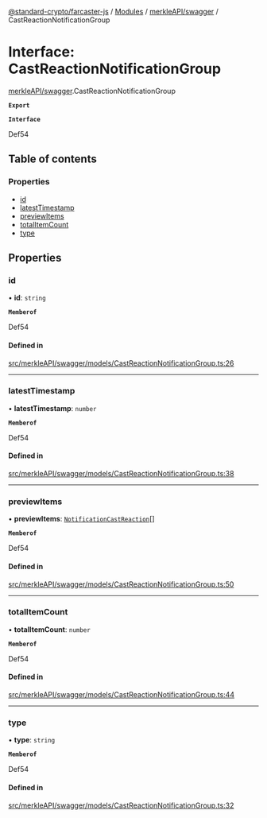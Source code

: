 [@standard-crypto/farcaster-js](../README.md) / [Modules](../modules.md) / [merkleAPI/swagger](../modules/merkleAPI_swagger.md) / CastReactionNotificationGroup

# Interface: CastReactionNotificationGroup

[merkleAPI/swagger](../modules/merkleAPI_swagger.md).CastReactionNotificationGroup

**`Export`**

**`Interface`**

Def54

## Table of contents

### Properties

- [id](merkleAPI_swagger.CastReactionNotificationGroup.md#id)
- [latestTimestamp](merkleAPI_swagger.CastReactionNotificationGroup.md#latesttimestamp)
- [previewItems](merkleAPI_swagger.CastReactionNotificationGroup.md#previewitems)
- [totalItemCount](merkleAPI_swagger.CastReactionNotificationGroup.md#totalitemcount)
- [type](merkleAPI_swagger.CastReactionNotificationGroup.md#type)

## Properties

### id

• **id**: `string`

**`Memberof`**

Def54

#### Defined in

[src/merkleAPI/swagger/models/CastReactionNotificationGroup.ts:26](https://github.com/standard-crypto/farcaster-js/blob/main/src/merkleAPI/swagger/models/CastReactionNotificationGroup.ts#L26)

___

### latestTimestamp

• **latestTimestamp**: `number`

**`Memberof`**

Def54

#### Defined in

[src/merkleAPI/swagger/models/CastReactionNotificationGroup.ts:38](https://github.com/standard-crypto/farcaster-js/blob/main/src/merkleAPI/swagger/models/CastReactionNotificationGroup.ts#L38)

___

### previewItems

• **previewItems**: [`NotificationCastReaction`](merkleAPI_swagger.NotificationCastReaction.md)[]

**`Memberof`**

Def54

#### Defined in

[src/merkleAPI/swagger/models/CastReactionNotificationGroup.ts:50](https://github.com/standard-crypto/farcaster-js/blob/main/src/merkleAPI/swagger/models/CastReactionNotificationGroup.ts#L50)

___

### totalItemCount

• **totalItemCount**: `number`

**`Memberof`**

Def54

#### Defined in

[src/merkleAPI/swagger/models/CastReactionNotificationGroup.ts:44](https://github.com/standard-crypto/farcaster-js/blob/main/src/merkleAPI/swagger/models/CastReactionNotificationGroup.ts#L44)

___

### type

• **type**: `string`

**`Memberof`**

Def54

#### Defined in

[src/merkleAPI/swagger/models/CastReactionNotificationGroup.ts:32](https://github.com/standard-crypto/farcaster-js/blob/main/src/merkleAPI/swagger/models/CastReactionNotificationGroup.ts#L32)
